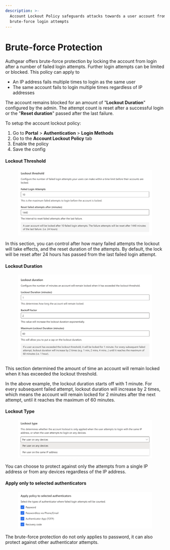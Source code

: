 ```yaml
---
description: >-
  Account Lockout Policy safeguards attacks towards a user account from
  brute-force login attempts
---
```


# Brute-force Protection

Authgear offers brute-force protection by locking the account from login after a number of failed login attempts. Further login attempts can be limited or blocked. This policy can apply to

* An IP address fails multiple times to login as the same user
* The same account fails to login multiple times regardless of IP addresses

The account remains blocked for an amount of "**Lockout Duration**" configured by the admin. The attempt count is reset after a successful login or the "**Reset duration**" passed after the last failure.

To setup the account lockout policy:

1. Go to **Portal** > **Authentication** > **Login Methods**
2. Go to the **Account Lockout Policy** tab
3. Enable the policy
4. Save the config

#### Lockout Threshold

<figure><img src="../.gitbook/assets/image (1).png" alt="" width="563"><figcaption></figcaption></figure>

In this section, you can control after how many failed attempts the lockout will take effects, and the reset duration of the attempts. By default, the lock will be reset after 24 hours has passed from the last failed login attempt.

#### Lockout Duration

<figure><img src="../.gitbook/assets/image (4).png" alt="" width="563"><figcaption></figcaption></figure>

This section determined the amount of time an account will remain locked when it has exceeded the lockout threshold.

In the above example, the lockout duration starts off with 1 minute. For every subsequent failed attempt, lockout duration will increase by 2 times, which means the account will remain locked for 2 minutes after the next attempt, until it reaches the maximum of 60 minutes.

#### Lockout Type

<figure><img src="../.gitbook/assets/image (8).png" alt="" width="563"><figcaption></figcaption></figure>

You can choose to protect against only the attempts from a single IP address or from any devices regardless of the IP address.

#### Apply only to selected authenticators

<figure><img src="../.gitbook/assets/image (7).png" alt="" width="563"><figcaption></figcaption></figure>

The brute-force protection do not only applies to password, it can also protect against other authenticator attempts.
